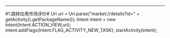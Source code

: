 
----------



#1.跳转应用市场评价#
    Uri uri = Uri.parse("market://details?id=" + getActivity().getPackageName());
    Intent intent = new Intent(Intent.ACTION_VIEW,uri);
    intent.addFlags(Intent.FLAG_ACTIVITY_NEW_TASK);
    startActivity(intent);
    

